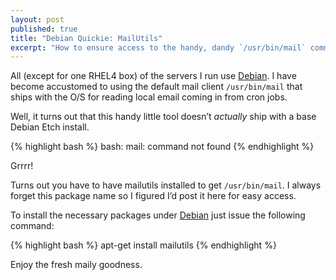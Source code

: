 ```yaml
---
layout: post
published: true
title: "Debian Quickie: MailUtils"
excerpt: "How to ensure access to the handy, dandy `/usr/bin/mail` command on your Debian box."
---
```


All (except for one RHEL4 box) of the servers I run use [Debian][1]. I have become accustomed to using the default mail client `/usr/bin/mail` that ships with the O/S for reading local email coming in from cron jobs.

Well, it turns out that this handy little tool doesn’t _actually_ ship with a base Debian Etch install.

{% highlight bash %}
bash: mail: command not found
{% endhighlight %}

Grrrr!

Turns out you have to have mailutils installed to get `/usr/bin/mail`. I always forget this package name so I figured I’d post it here for easy access.

To install the necessary packages under [Debian][1] just issue the following command:

{% highlight bash %}
apt-get install mailutils
{% endhighlight %}

Enjoy the fresh maily goodness.


[1]: http://debian.org/
